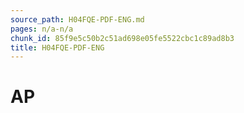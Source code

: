 ```yaml
---
source_path: H04FQE-PDF-ENG.md
pages: n/a-n/a
chunk_id: 85f9e5c50b2c51ad698e05fe5522cbc1c89ad8b3
title: H04FQE-PDF-ENG
---
```

# AP

